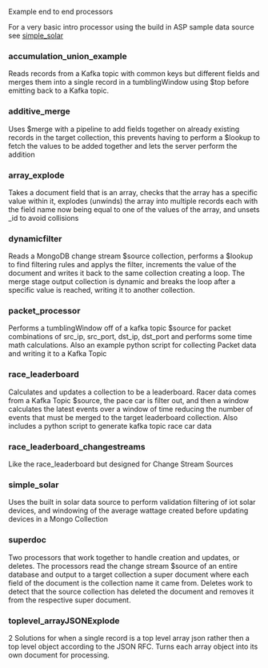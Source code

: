 Example end to end processors

For a very basic intro processor using the build in ASP sample data source see [simple_solar](https://github.com/josephxsxn/atlas_stream_processors/blob/master/example_processors/README.md#simple_solar)

### accumulation_union_example
Reads records from a Kafka topic with common keys but different fields and merges them into a single record in a tumblingWindow using $top before emitting back to a Kafka topic.

### additive_merge
Uses $merge with a pipeline to add fields together on already existing records in the target collection, this prevents having to perform a $lookup to fetch the values to be added together and lets the server perform the addition

### array_explode
Takes a document field that is an array, checks that the array has a specific value within it, explodes (unwinds) the array into multiple records each with the field name now being equal to one of the values of the array, and unsets _id to avoid collisions 

### dynamicfilter
Reads a MongoDB change stream $source collection, performs a $lookup to find filtering rules and applys the filter, increments the value of the document and writes it back to the same collection creating a loop. The merge stage output collection is dynamic and breaks the loop after a specific value is reached, writing it to another collection. 

### packet_processor
Performs a tumblingWindow off of a kafka topic $source for packet combinations of src_ip, src_port, dst_ip, dst_port and performs some time math calculations. Also an example python script for collecting Packet data and writing it to a Kafka Topic 

### race_leaderboard
Calculates and updates a collection to be a leaderboard. Racer data comes from a Kafka Topic $source, the pace car is filter out, and then a window calculates the latest events over a window of time reducing the number of events that must be merged to the target leaderboard collection. Also includes a python script to generate kafka topic race car data

### race_leaderboard_changestreams
Like the race_leaderboard but designed for Change Stream Sources

### simple_solar
Uses the built in solar data source to perform validation filtering of iot solar devices, and windowing of the average wattage created before updating devices in a Mongo Collection

### superdoc
Two processors that work together to handle creation and updates, or deletes. The processors read the change stream $source of an entire database and output to a target collection a super document where each field of the document is the collection name it came from. Deletes work to detect that the source collection has deleted the document and removes it from the respective super document. 

### toplevel_arrayJSONExplode
2 Solutions for when a single record is a top level array json rather then a top level object according to the JSON RFC. Turns each array object into its own document for processing. 
